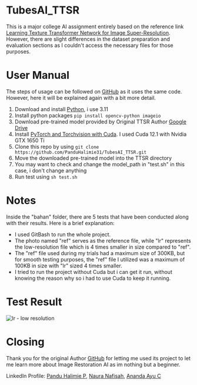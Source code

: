 # TubesAI_TTSR
This is a major college AI assignment entirely based on the reference link [Learning Texture Transformer Network for Image Super-Resolution](https://github.com/researchmm/TTSR). However, there are slight differences in the dataset preparation and evaluation sections as I couldn't access the necessary files for those purposes.

# User Manual
The steps of usage can be followed on [GitHub](https://github.com/researchmm/TTSR) as it uses the same code. However, here it will be explained again with a bit more detail.

1. Download and install [Python](https://www.python.org/downloads/), i use 3.11
2. Install python packages `pip install opencv-python imageio`
4. Download pre-trained model provided by Original TTSR Author [Google Drive](https://drive.google.com/drive/folders/1CTm-r3hSbdYVCySuQ27GsrqXhhVOS-qh?usp=sharing)
5. Install [PyTorch and Torchvision with Cuda](https://pytorch.org/get-started/locally/). I used Cuda 12.1 with Nvidia GTX 1650 Ti
6. Clone this repo by using `git clone https://github.com/PanduHalimie31/TubesAI_TTSR.git`
7. Move the downloaded pre-trained model into the TTSR directory
8. You may want to check and change the model_path in "test.sh" in this case, i don't change anything
9. Run test using `sh test.sh`

# Notes
Inside the "bahan" folder, there are 5 tests that have been conducted along with their results. Here is a brief explanation:
- I used GitBash to run the whole project.
- The photo named "ref" serves as the reference file, while "lr" represents the low-resolution file which is 4 times smaller in size compared to "ref".
- The "ref" file used during my trials had a maximum size of 300KB, but for smooth testing purposes, the "ref" file I utilized was a maximum of 100KB in size with "lr" sized 4 times smaller.
- I tried to run the project without Cuda but i can get it run, without knowing the reason why so i had to use Cuda to keep it running.

# Test Result
![lr - low resolution](https://github.com/PanduHalimie31/TubesAI_TTSR/assets/85004246/b087952a-5409-4506-af22-44101e735ebe)

# Closing
Thank you for the original Author [GitHub](https://github.com/researchmm/TTSR) for letting me used its project to let me learn more about Image Restoration AI as im nothing but a beginner.

LinkedIn Profile:
[Pandu Halimie P](https://www.linkedin.com/in/pandu-halimie-prahatama-53818a19a/), [Naura Nafisah](https://www.linkedin.com/in/naura-nafisah-236118224/), [Ananda Ayu C](https://www.linkedin.com/in/ananda-ayu-chellsya-5813a62a7/)
